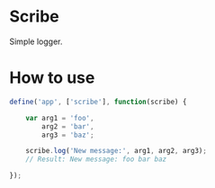 Scribe
======

Simple logger.

How to use
======

````js
define('app', ['scribe'], function(scribe) {

	var arg1 = 'foo',
	    arg2 = 'bar',
	    arg3 = 'baz';

	scribe.log('New message:', arg1, arg2, arg3);
	// Result: New message: foo bar baz

});
````
